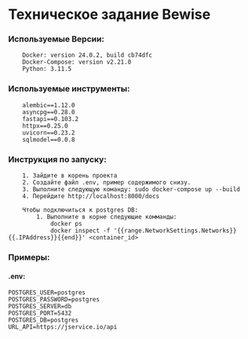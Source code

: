 # Техническое задание Bewise
### Используемые Версии:
```
    Docker: version 24.0.2, build cb74dfc
    Docker-Compose: version v2.21.0
    Python: 3.11.5
```
### Используемые инструменты:
```
    alembic==1.12.0
    asyncpg==0.28.0
    fastapi==0.103.2
    httpx==0.25.0
    uvicorn==0.23.2
    sqlmodel==0.0.8
```

### Инструкция по запуску:
```
    1. Зайдите в корень проекта
    2. Создайте файл .env, пример содержимого снизу.
    3. Выполните следующую команду: sudo docker-compose up --build
    4. Перейдите http://localhost:8000/docs
    
    Чтобы подключиться к postgres DB:
        1. Выполните в корне следующие комманды:
            docker ps
            docker inspect -f '{{range.NetworkSettings.Networks}}{{.IPAddress}}{{end}}' <container_id>
```

### Примеры:
#### .env:
```
POSTGRES_USER=postgres
POSTGRES_PASSWORD=postgres
POSTGRES_SERVER=db
POSTGRES_PORT=5432
POSTGRES_DB=postgres
URL_API=https://jservice.io/api
```